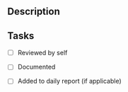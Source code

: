 ## Description

<!-- Please include a summary of the change and which issue is fixed. Please also include relevant motivation and context. -->

## Tasks

- [ ] Reviewed by self
  <!-- Ensure that you have thoroughly reviewed your own code changes. -->
  
- [ ] Documented
  <!-- Ensure that all necessary documentation has been updated or created. -->

- [ ] Added to daily report (if applicable)
  <!-- Ensure that the changes have been recorded in the company's daily report, if you are part of the organization. -->

